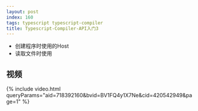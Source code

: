 ```yaml
---
layout: post
index: 160
tags: typescript typescript-compiler
title: Typescript-Compiler-API入门3
---
```

- 创建程序时使用的Host
- 读取文件时使用

## 视频
{% include video.html queryParams="aid=718392160&bvid=BV1FQ4y1X7Ne&cid=420542949&page=1" %}

